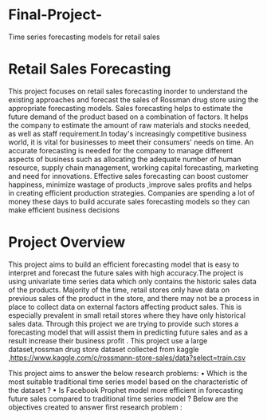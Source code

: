 # Final-Project-
Time series forecasting models for retail sales 
# Retail Sales Forecasting
This project focuses on retail sales forecasting inorder to understand the existing approaches and forecast the sales of Rossman drug store using the appropriate forecasting models. Sales forecasting helps to estimate the future demand of the product based on a combination of factors. It helps the company to estimate the amount of raw materials and stocks needed, as well as staff requirement.In today's increasingly competitive business world, it is vital for businesses to meet their consumers' needs on time. An accurate forecasting is needed for the company to manage different aspects of business such as allocating the adequate number of human resource, supply chain management, working capital forecasting, marketing and need for innovations. Effective sales forecasting can boost customer happiness, minimize wastage of products ,improve sales profits and helps in creating efficient production strategies. Companies are spending a lot of money these days to build accurate sales forecasting models so they can make efficient business decisions 
# Project Overview
This project aims to build an efficient forecasting model that is easy to interpret and forecast the future sales with high accuracy.The project is using univariate time series data which only contains the historic sales data of the products. Majority of the time, retail stores only have data on previous sales of the product in the store, and there may not be a process in place to collect data on external factors affecting product sales. This is especially prevalent in small retail stores where they have only historical sales data. Through this project we are trying to provide such stores a forecasting model that will assist them in predicting future sales and as 
a result increase their business profit . This project use a large dataset,rossman drug store dataset collected from kaggle ,https://www.kaggle.com/c/rossmann-store-sales/data?select=train.csv

This project aims to answer the below research problems:
• Which is the most suitable traditional time series model based on the characteristic of the dataset ?
• Is Facebook Prophet model more efficient in forecasting future sales compared to traditional time series model ?
Below are the objectives created to answer first research problem :

